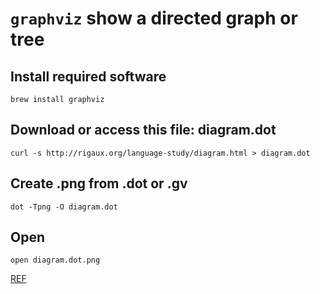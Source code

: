 # `graphviz` show a directed graph or tree

## Install required software

    brew install graphviz

## Download or access this file: diagram.dot

    curl -s http://rigaux.org/language-study/diagram.html > diagram.dot

## Create .png from .dot or .gv

    dot -Tpng -O diagram.dot

## Open

    open diagram.dot.png

[REF](https://davebucklin.com/play/2018/06/29/timeline-of-programming-languages.html)
